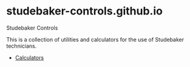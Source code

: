 # studebaker-controls.github.io
Studebaker Controls

This is a collection of utilities and calculators for the use of Studebaker technicians. 

- [Calculators](./calculators)